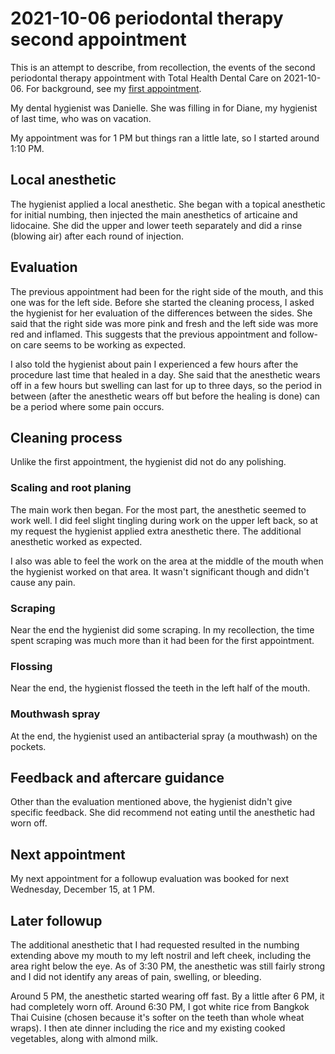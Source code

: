 # 2021-10-06 periodontal therapy second appointment

This is an attempt to describe, from recollection, the events of the
second periodontal therapy appointment with Total Health Dental Care
on 2021-10-06. For background, see my [first
appointment](2021-09-29-periodontal-therapy-first-appointment.md).

My dental hygienist was Danielle. She was filling in for Diane, my
hygienist of last time, who was on vacation.

My appointment was for 1 PM but things ran a little late, so I started
around 1:10 PM.

## Local anesthetic

The hygienist applied a local anesthetic. She began with a topical
anesthetic for initial numbing, then injected the main anesthetics of
articaine and lidocaine. She did the upper and lower teeth separately
and did a rinse (blowing air) after each round of injection.

## Evaluation

The previous appointment had been for the right side of the mouth, and
this one was for the left side. Before she started the cleaning
process, I asked the hygienist for her evaluation of the differences
between the sides. She said that the right side was more pink and
fresh and the left side was more red and inflamed. This suggests that
the previous appointment and follow-on care seems to be working as
expected.

I also told the hygienist about pain I experienced a few hours after
the procedure last time that healed in a day. She said that the
anesthetic wears off in a few hours but swelling can last for up to
three days, so the period in between (after the anesthetic wears off
but before the healing is done) can be a period where some pain
occurs.

## Cleaning process

Unlike the first appointment, the hygienist did not do any polishing.

### Scaling and root planing

The main work then began. For the most part, the anesthetic seemed to
work well. I did feel slight tingling during work on the upper left
back, so at my request the hygienist applied extra anesthetic
there. The additional anesthetic worked as expected.

I also was able to feel the work on the area at the middle of the
mouth when the hygienist worked on that area. It wasn't significant
though and didn't cause any pain.

### Scraping

Near the end the hygienist did some scraping. In my recollection, the
time spent scraping was much more than it had been for the first
appointment.

### Flossing

Near the end, the hygienist flossed the teeth in the left half of the
mouth.

### Mouthwash spray

At the end, the hygienist used an antibacterial spray (a mouthwash) on
the pockets.

## Feedback and aftercare guidance

Other than the evaluation mentioned above, the hygienist didn't give
specific feedback. She did recommend not eating until the anesthetic
had worn off.

## Next appointment

My next appointment for a followup evaluation was booked for next
Wednesday, December 15, at 1 PM.

## Later followup

The additional anesthetic that I had requested resulted in the numbing
extending above my mouth to my left nostril and left cheek, including
the area right below the eye. As of 3:30 PM, the anesthetic was still
fairly strong and I did not identify any areas of pain, swelling, or
bleeding.

Around 5 PM, the anesthetic started wearing off fast. By a little
after 6 PM, it had completely worn off. Around 6:30 PM, I got white
rice from Bangkok Thai Cuisine (chosen because it's softer on the
teeth than whole wheat wraps). I then ate dinner including the rice
and my existing cooked vegetables, along with almond milk.
